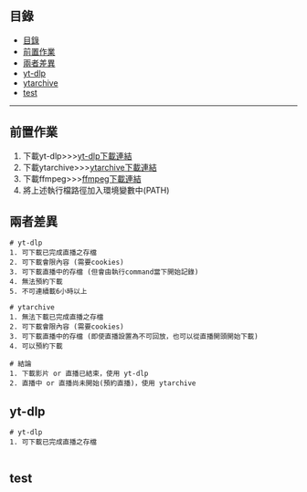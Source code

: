 ## 目錄
* [目錄](#目錄)
* [前置作業](#前置作業)
* [兩者差異](#兩者差異)
* [yt-dlp](#yt-dlp)
* [ytarchive](#ytarchive)
* [test](#test)
---

## 前置作業

1. 下載yt-dlp>>>[yt-dlp下載連結](https://github.com/yt-dlp/yt-dlp) 
2. 下載ytarchive>>>[ytarchive下載連結](https://github.com/Kethsar/ytarchive) 
3. 下載ffmpeg>>>[ffmpeg下載連結](https://ffmpeg.org/download.html)
4. 將上述執行檔路徑加入環境變數中(PATH)

## 兩者差異
```
# yt-dlp
1. 可下載已完成直播之存檔
2. 可下載會限內容 (需要cookies)
3. 可下載直播中的存檔 (但會由執行command當下開始記錄)
4. 無法預約下載
5. 不可連續載6小時以上
```
```
# ytarchive
1. 無法下載已完成直播之存檔
2. 可下載會限內容 (需要cookies)
3. 可下載直播中的存檔 (即使直播設置為不可回放，也可以從直播開頭開始下載)
4. 可以預約下載
```
```
# 結論
1. 下載影片 or 直播已結束，使用 yt-dlp
2. 直播中 or 直播尚未開始(預約直播)，使用 ytarchive
```

## yt-dlp
```
# yt-dlp
1. 可下載已完成直播之存檔


```

## test
